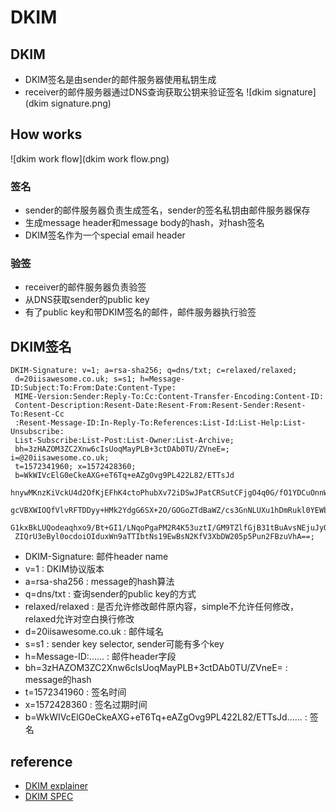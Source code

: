 # DKIM

## DKIM
* DKIM签名是由sender的邮件服务器使用私钥生成
* receiver的邮件服务器通过DNS查询获取公钥来验证签名
![dkim signature](dkim signature.png)

## How works
![dkim work flow](dkim work flow.png)

### 签名
* sender的邮件服务器负责生成签名，sender的签名私钥由邮件服务器保存
* 生成message header和message body的hash，对hash签名
* DKIM签名作为一个special email header

### 验签
* receiver的邮件服务器负责验签
* 从DNS获取sender的public key
* 有了public key和带DKIM签名的邮件，邮件服务器执行验签

## DKIM签名
```
DKIM-Signature: v=1; a=rsa-sha256; q=dns/txt; c=relaxed/relaxed;
 d=20iisawesome.co.uk; s=s1; h=Message-ID:Subject:To:From:Date:Content-Type:
 MIME-Version:Sender:Reply-To:Cc:Content-Transfer-Encoding:Content-ID:
 Content-Description:Resent-Date:Resent-From:Resent-Sender:Resent-To:Resent-Cc
 :Resent-Message-ID:In-Reply-To:References:List-Id:List-Help:List-Unsubscribe:
 List-Subscribe:List-Post:List-Owner:List-Archive;
 bh=3zHAZOM3ZC2Xnw6cIsUoqMayPLB+3ctDAb0TU/ZVneE=; i=@20iisawesome.co.uk;
 t=1572341960; x=1572428360;
 b=WkWIVcElG0eCkeAXG+eT6Tq+eAZgOvg9PL422L82/ETTsJd
 hnywMKnzKiVckU4d2OfKjEFhK4ctoPhubXv72iDSwJPatCRSutCFjgO4q0G/fO1YDCuOnnWlcZZxs
 gcVBXWIOQfVlvRFTDDyy+HMk2YdgG6SX+2O/GOGoZTdBaWZ/cs3GnNLUXu1hDmRukl0YEWbX6uvad
 G1kxBkLUQodeaqhxo9/Bt+GI1/LNqoPgaPM2R4K53uztI/GM9TZlfGjB31tBuAvsNEjuJyQgwh68p
 ZIQrU3eByl0ocdoiOIduxWn9aTTIbtNs19EwBsN2KfV3XbDW205p5Pun2FBzuVhA==;
```
* DKIM-Signature: 邮件header name
* v=1 : DKIM协议版本
* a=rsa-sha256 : message的hash算法
* q=dns/txt : 查询sender的public key的方式
* relaxed/relaxed : 是否允许修改邮件原内容，simple不允许任何修改，relaxed允许对空白换行修改
* d=20iisawesome.co.uk : 邮件域名
* s=s1 : sender key selector, sender可能有多个key
* h=Message-ID:...... : 邮件header字段
* bh=3zHAZOM3ZC2Xnw6cIsUoqMayPLB+3ctDAb0TU/ZVneE= : message的hash
* t=1572341960 : 签名时间
* x=1572428360 : 签名过期时间
* b=WkWIVcElG0eCkeAXG+eT6Tq+eAZgOvg9PL422L82/ETTsJd...... : 签名

## reference
* [DKIM explainer](https://www.20i.com/blog/dkim-demystified/)
* [DKIM SPEC](http://dkim.org/specs/rfc4871-dkimbase.html)